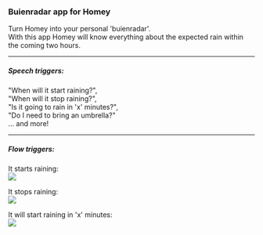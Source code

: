 ### Buienradar app for Homey  
Turn Homey into your personal 'buienradar'.  
With this app Homey will know everything about the expected rain within the coming two hours.


---
##### Speech triggers: 

"When will it start raining?",  
"When will it stop raining?",  
"Is it going to rain in 'x' minutes?",  
"Do I need to bring an umbrella?"  
... and more!


---
##### Flow triggers:  

It starts raining:  
![](http://i.imgur.com/hkUZZY1.png)

It stops raining:  
![](http://i.imgur.com/EYPQITe.png)

It will start raining in 'x' minutes:  
![](http://i.imgur.com/rq6ZrDH.png)